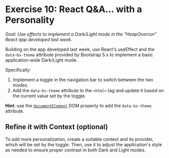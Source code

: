 # Exercise 10: React Q&A... with a Personality

_Goal: Use effects to implement a Dark/Light mode in the "HeapOverrun" React app developed last week._

Building on the app developed last week, use React's useEffect and the `data-bs-theme` attribute provided by Bootstrap 5.x to implement a basic application-wide Dark/Light mode.

Specifically:

  1. Implement a toggle in the navigation bar to switch between the two modes.
  2. Add the `data-bs-theme` attribute to the `<html>` tag and update it based on the current value set by the toggle.

**Hint**: use the [`documentElement`](https://developer.mozilla.org/en-US/docs/Web/API/Document/documentElement) DOM property to add the `data-bs-theme` attribute.

## Refine it with Context (optional)

To add more personalization, create a suitable context and its provider, which will be set by the toggle. Then, use it to adjust the application's style as needed to ensure proper contrast in both Dark and Light modes.
